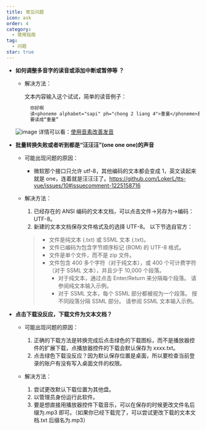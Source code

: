 ```yaml
---
title: 常见问题
icon: ask
order: 4
category:
  - 使用指南
tag:
  - 问题
star: true
---
```


- **如何调整多音字的读音或添加中断或暂停等 ？**

  - 解决方法：

    文本内容输入这个试试，简单的读音例子：

    ```txt
      你好啊
      读<phoneme alphabet="sapi" ph="chong 2 liang 4">重量</phoneme>是不对的
      要读成“重量”
    ```

  ![image](https://user-images.githubusercontent.com/44148627/187923533-5f0a2375-c685-475e-9e51-d0ef3c3ce19e.png)
  详情可以看：[使用音素改善发音](https://docs.microsoft.com/zh-cn/azure/cognitive-services/speech-service/speech-synthesis-markup?tabs=csharp#use-phonemes-to-improve-pronunciation)

- **批量转换失败或者听到都是“汪汪汪”(one one one)的声音**

  - 可能出现问题的原因：

    - 微软那个接口只允许 utf-8，其他编码的文本都会变成 1，英文读起来就是 one，连着就是汪汪汪了。<https://github.com/LokerL/tts-vue/issues/10#issuecomment-1225158716>

  - 解决方法：

    1. 已经存在的 ANSI 编码的文本文档，可以点击文件->另存为->编码：UTF-8。
    2. 新建的文本文档保存文件格式及的选择 UTF-8。
       以下节选自官方：

    > - 文件是纯文本 (.txt) 或 SSML 文本 (.txt)。
    > - 文件已编码为包含字节顺序标记 (BOM) 的 UTF-8 格式。
    > - 文件是单个文件，而不是 zip 文件。
    > - 文件包含 400 多个字符（对于纯文本），或 400 个可计费字符（对于 SSML 文本），并且少于 10,000 个段落。
    >   - 对于纯文本，通过点击 Enter/Return 来分隔每个段落。 请参阅纯文本输入示例。
    >   - 对于 SSML 文本，每个 SSML 部分都被视为一个段落。 按不同段落分隔 SSML 部分。 请参阅 SSML 文本输入示例。

- **点击下载没反应，下载文件为文本文档？**

  - 可能出现问题的原因：

    1. 正确的下载方法是转换完成后点击绿色的下载图标，而不是播放器控件的扩展下载，点播放器控件的下载会默认保存为 xxxx.txt。
    2. 点击绿色下载没反应？因为默认保存位置是桌面，所以要检查当前登录的账户有没有写入桌面文件的权限。

  - 解决方法：

    1. 尝试更改默认下载位置为其他盘。
    2. 以管理员身份运行此软件。
    3. 要是想直接用播放器控件下载音乐，可以在保存的时候更改文件名后缀为.mp3 即可。（如果你已经下载完了，可以尝试更改下载的文本文档.txt 后缀名为.mp3）
